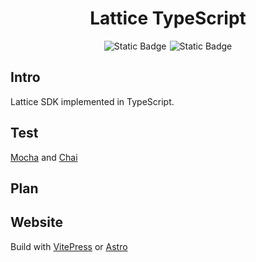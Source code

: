 <h1 align="center">Lattice TypeScript</h1>
<div style="display:flex; justify-content:center; align-items: center; gap: 5px">
    <img alt="Static Badge" src="https://img.shields.io/badge/TypeScript-blue">
    <img alt="Static Badge" src="https://img.shields.io/badge/npm-v10.2.3-orange">
</div>

## Intro
Lattice SDK implemented in TypeScript.

## Test

[Mocha](https://github.com/mochajs/mocha) and [Chai](https://github.com/chaijs/chai)

## Plan


## Website
Build with [VitePress](https://vitepress.dev/) or [Astro](https://astro.build/) 

